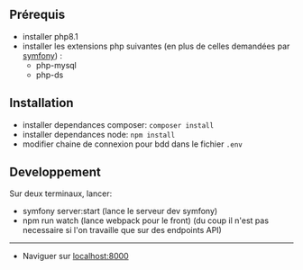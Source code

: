 ## Prérequis

- installer php8.1
- installer les extensions php suivantes (en plus de celles demandées par [symfony](https://symfony.com/doc/current/setup.html#:~:text=Symfony%20screencast%20series.-,Technical%20Requirements,used%20to%20install%20PHP%20packages)) :
  - php-mysql
  - php-ds


## Installation

- installer dependances composer: `composer install`
- installer dependances node: `npm install`
- modifier chaine de connexion pour bdd dans le fichier `.env`

## Developpement

Sur deux terminaux, lancer:
- symfony server:start (lance le serveur dev symfony)
- npm run watch (lance webpack pour le front) (du coup il n'est pas necessaire si l'on travaille que sur des endpoints API)

---

- Naviguer sur [localhost:8000](http://localhost:8000)
